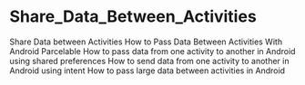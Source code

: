 # Share_Data_Between_Activities
Share Data between Activities How to Pass Data Between Activities With Android Parcelable How to pass data from one activity to another in Android using shared preferences How to send data from one activity to another in Android using intent How to pass large data between activities in Android
